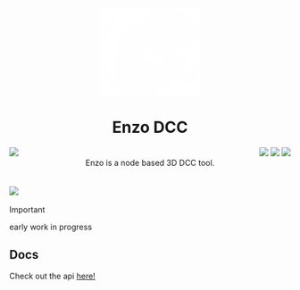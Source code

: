 <div  align="center">
  <img width=180 src="static/icons/icon-main-white.png">
</div>
<h1 align="center">Enzo DCC</h1>

<img align="left" src="https://parkerbritt.com/jenkins_badge?job=enzo">
<div align="right">
<img src="https://parkerbritt.com/badge?label=C%2B%2B&icon=cplusplus&color=00599C">
<img src="https://parkerbritt.com/badge?label=opengl&icon=opengl&color=5586A4">
<img src="https://parkerbritt.com/badge?label=qt&icon=qt&color=41CD52">
</div>

<div align="center">
  Enzo is a node based 3D DCC tool.
</div>
<br><br>
<img src="https://github.com/user-attachments/assets/c1de2a74-fdd3-4d9c-8e8a-3c0183eab173">

> [!IMPORTANT]
> early work in progress


## Docs
Check out the api [here!](https://parkerbritt.github.io/enzo/)
